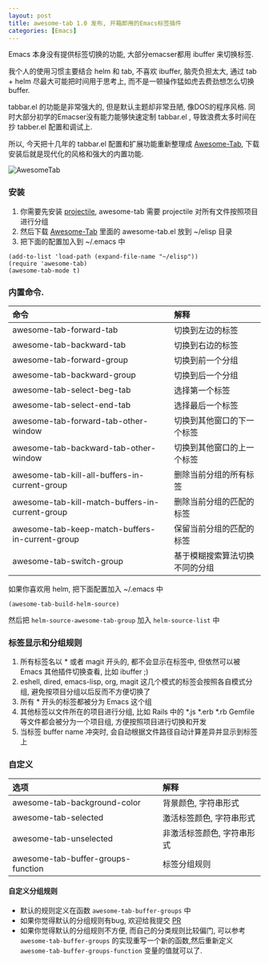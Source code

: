 ```yaml
---
layout: post
title: awesome-tab 1.0 发布, 开箱即用的Emacs标签插件
categories: [Emacs]
---
```


Emacs 本身没有提供标签切换的功能, 大部分emacser都用 ibuffer 来切换标签.

我个人的使用习惯主要结合 helm 和 tab, 不喜欢 ibuffer, 脑壳负担太大, 通过 tab + helm 尽最大可能把时间用于思考上, 而不是一顿操作猛如虎去费劲想怎么切换 buffer.

tabbar.el 的功能是非常强大的, 但是默认主题却非常丑陋, 像DOS的程序风格. 同时大部分初学的Emacser没有能力能够快速定制 tabbar.el , 导致浪费太多时间在抄 tabber.el 配置和调试上.

所以, 今天把十几年的 tabbar.el 配置和扩展功能重新整理成 [Awesome-Tab](https://github.com/manateelazycat/awesome-tab), 下载安装后就是现代化的风格和强大的内置功能.

![AwesomeTab]({{site.url}}/pics/awesome-tab/awesome-tab.png)


### 安装
1. 你需要先安装 [projectile](https://github.com/bbatsov/projectile), awesome-tab 需要 projectile 对所有文件按照项目进行分组
2. 然后下载 [Awesome-Tab](https://github.com/manateelazycat/awesome-tab) 里面的 awesome-tab.el 放到 ~/elisp 目录
3. 把下面的配置加入到 ~/.emacs 中

```elisp
(add-to-list 'load-path (expand-file-name "~/elisp"))
(require 'awesome-tab)
(awesome-tab-mode t)
```

### 内置命令.

| 命令	                             | 解释                           |
| :--------                                | :----                          |
| awesome-tab-forward-tab                      | 切换到左边的标签 |
| awesome-tab-backward-tab                      | 切换到右边的标签 |
| awesome-tab-forward-group                      | 切换到前一个分组 |
| awesome-tab-backward-group                      | 切换到后一个分组 |
| awesome-tab-select-beg-tab                    | 选择第一个标签                 |
| awesome-tab-select-end-tab                    | 选择最后一个标签               |
| awesome-tab-forward-tab-other-window          | 切换到其他窗口的下一个标签     |
| awesome-tab-backward-tab-other-window         | 切换到其他窗口的上一个标签     |
| awesome-tab-kill-all-buffers-in-current-group | 删除当前分组的所有标签         |
| awesome-tab-kill-match-buffers-in-current-group | 删除当前分组的匹配的标签         |
| awesome-tab-keep-match-buffers-in-current-group | 保留当前分组的匹配的标签         |
| awesome-tab-switch-group                      | 基于模糊搜索算法切换不同的分组 |

如果你喜欢用 helm, 把下面配置加入 ~/.emacs 中

```elisp
(awesome-tab-build-helm-source)
```

然后把 ```helm-source-awesome-tab-group``` 加入 ```helm-source-list``` 中


### 标签显示和分组规则

1. 所有标签名以 * 或者 magit 开头的, 都不会显示在标签中, 但依然可以被 Emacs 其他插件切换查看, 比如 ibuffer ;)
2. eshell, dired, emacs-lisp, org, magit 这几个模式的标签会按照各自模式分组, 避免按项目分组以后反而不方便切换了
3. 所有 * 开头的标签都被分为 Emacs 这个组
4. 其他标签以文件所在的项目进行分组, 比如 Rails 中的 *.js *.erb *.rb Gemfile 等文件都会被分为一个项目组, 方便按照项目进行切换和开发
5. 当标签 buffer name 冲突时, 会自动根据文件路径自动计算差异并显示到标签上


### 自定义

| 选项                                   | 解释                         |
| :--------                                | :----                               |
| awesome-tab-background-color                  | 背景颜色, 字符串形式          |
| awesome-tab-selected                      | 激活标签颜色, 字符串形式                    |
| awesome-tab-unselected                    | 非激活标签颜色, 字符串形式                  |
| awesome-tab-buffer-groups-function | 标签分组规则 |

#### 自定义分组规则
* 默认的规则定义在函数 ```awesome-tab-buffer-groups``` 中
* 如果你觉得默认的分组规则有bug, 欢迎给我提交 [PR](https://github.com/manateelazycat/awesome-tab/pulls)
* 如果你觉得默认的分组规则不方便, 而自己的分类规则比较偏门, 可以参考 ```awesome-tab-buffer-groups``` 的实现重写一个新的函数,然后重新定义 ```awesome-tab-buffer-groups-function``` 变量的值就可以了.
